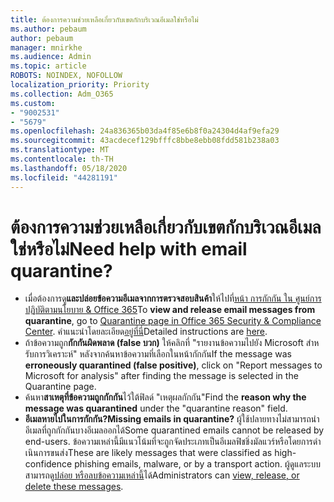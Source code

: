```yaml
---
title: ต้องการความช่วยเหลือเกี่ยวกับเขตกักบริเวณอีเมลใช่หรือไม่
ms.author: pebaum
author: pebaum
manager: mnirkhe
ms.audience: Admin
ms.topic: article
ROBOTS: NOINDEX, NOFOLLOW
localization_priority: Priority
ms.collection: Adm_O365
ms.custom:
- "9002531"
- "5679"
ms.openlocfilehash: 24a836365b03da4f85e6b8f0a24304d4af9efa29
ms.sourcegitcommit: 43acdecef129bfffc8bbe8ebb08fdd581b238a03
ms.translationtype: MT
ms.contentlocale: th-TH
ms.lasthandoff: 05/18/2020
ms.locfileid: "44281191"
---
```

# <a name="need-help-with-email-quarantine"></a><span data-ttu-id="65366-102">ต้องการความช่วยเหลือเกี่ยวกับเขตกักบริเวณอีเมลใช่หรือไม่</span><span class="sxs-lookup"><span data-stu-id="65366-102">Need help with email quarantine?</span></span>

- <span data-ttu-id="65366-103">เมื่อต้องการดู**และปล่อยข้อความอีเมลจากการตรวจสอบสินค้า**ให้ไปที่[หน้า การกักกัน ใน ศูนย์การปฏิบัติตามนโยบาย & Office 365](https://protection.office.com/quarantine)</span><span class="sxs-lookup"><span data-stu-id="65366-103">To **view and release email messages from quarantine**, go to [Quarantine page in Office 365 Security & Compliance Center](https://protection.office.com/quarantine).</span></span> <span data-ttu-id="65366-104">คําแนะนําโดยละเอียด[อยู่ที่นี่](https://docs.microsoft.com/microsoft-365/security/office-365-security/find-and-release-quarantined-messages-as-a-user?view=o365-worldwide#view-your-quarantined-messages)</span><span class="sxs-lookup"><span data-stu-id="65366-104">Detailed instructions are [here](https://docs.microsoft.com/microsoft-365/security/office-365-security/find-and-release-quarantined-messages-as-a-user?view=o365-worldwide#view-your-quarantined-messages).</span></span>
- <span data-ttu-id="65366-105">ถ้าข้อความถูก**กักกันผิดพลาด (false บวก)** ให้คลิกที่ "รายงานข้อความไปยัง Microsoft สําหรับการวิเคราะห์" หลังจากค้นหาข้อความที่เลือกในหน้ากักกัน</span><span class="sxs-lookup"><span data-stu-id="65366-105">If the message was **erroneously quarantined (false positive)**, click on "Report messages to Microsoft for analysis" after finding the message is selected in the Quarantine page.</span></span> 
- <span data-ttu-id="65366-106">ค้นหา**สาเหตุที่ข้อความถูกกักกัน**ไว้ใต้ฟิลด์ "เหตุผลกักกัน"</span><span class="sxs-lookup"><span data-stu-id="65366-106">Find the **reason why the message was quarantined** under the "quarantine reason" field.</span></span>
- <span data-ttu-id="65366-107">**อีเมลหายไปในการกักกัน?**</span><span class="sxs-lookup"><span data-stu-id="65366-107">**Missing emails in quarantine?**</span></span> <span data-ttu-id="65366-108">ผู้ใช้ปลายทางไม่สามารถนําอีเมลที่ถูกกักกันบางอีเมลออกได้</span><span class="sxs-lookup"><span data-stu-id="65366-108">Some quarantined emails cannot be released by end-users.</span></span> <span data-ttu-id="65366-109">ข้อความเหล่านี้มีแนวโน้มที่จะถูกจัดประเภทเป็นอีเมลฟิชชิ่งมัลแวร์หรือโดยการดําเนินการขนส่ง</span><span class="sxs-lookup"><span data-stu-id="65366-109">These are likely messages that were classified as high-confidence phishing emails, malware, or by a transport action.</span></span> <span data-ttu-id="65366-110">ผู้ดูแลระบบสามารถดู[ปล่อย หรือลบข้อความเหล่านี้](https://docs.microsoft.com/microsoft-365/security/office-365-security/manage-quarantined-messages-and-files?view=o365-worldwide)ได้</span><span class="sxs-lookup"><span data-stu-id="65366-110">Administrators can [view, release, or delete these messages](https://docs.microsoft.com/microsoft-365/security/office-365-security/manage-quarantined-messages-and-files?view=o365-worldwide).</span></span> 
